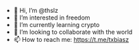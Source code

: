 - 👋 Hi, I’m @thslz
- 👀 I’m interested in freedom
- 🌱 I’m currently learning crypto
- 💞️ I’m looking to collaborate with the world
- 📫 How to reach me: https://t.me/txbiasz

<!---
thslz/thslz is a ✨ special ✨ repository because its `README.md` (this file) appears on your GitHub profile.
You can click the Preview link to take a look at your changes.
--->
